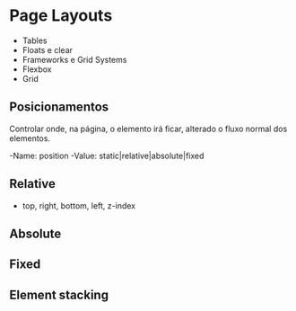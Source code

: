 # Page Layouts

- Tables
- Floats e clear
- Frameworks e Grid Systems
- Flexbox
- Grid

## Posicionamentos

Controlar onde, na página, o elemento irá ficar, alterado o fluxo normal dos elementos.

-Name: position
-Value: static|relative|absolute|fixed

## Relative

- top, right, bottom, left, z-index

## Absolute

## Fixed

## Element stacking